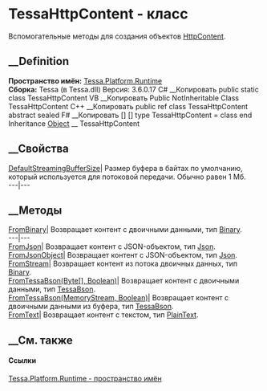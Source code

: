 # TessaHttpContent - класс
Вспомогательные методы для создания объектов
[HttpContent](https://learn.microsoft.com/dotnet/api/system.net.http.httpcontent).
## __Definition
 **Пространство имён:** [Tessa.Platform.Runtime](N_Tessa_Platform_Runtime.htm)  
 **Сборка:** Tessa (в Tessa.dll) Версия: 3.6.0.17
C# __Копировать
     public static class TessaHttpContent
VB __Копировать
     Public NotInheritable Class TessaHttpContent
C++ __Копировать
     public ref class TessaHttpContent abstract sealed
F# __Копировать
     [<AbstractClassAttribute>]
    [<SealedAttribute>]
    type TessaHttpContent = class end
Inheritance
    [Object](https://learn.microsoft.com/dotnet/api/system.object) __ TessaHttpContent
##  __Свойства
[DefaultStreamingBufferSize](P_Tessa_Platform_Runtime_TessaHttpContent_DefaultStreamingBufferSize.htm)|
Размер буфера в байтах по умолчанию, который используется для потоковой
передачи. Обычно равен 1 Мб.  
---|---  
## __Методы
[FromBinary](M_Tessa_Platform_Runtime_TessaHttpContent_FromBinary.htm)|
Возвращает контент с двоичными данными, тип
[Binary](F_Tessa_Platform_Runtime_MediaTypes_Binary.htm).  
---|---  
[FromJson](M_Tessa_Platform_Runtime_TessaHttpContent_FromJson.htm)|
Возвращает контент с JSON-объектом, тип
[Json](F_Tessa_Platform_Runtime_MediaTypes_Json.htm).  
[FromJsonObject](M_Tessa_Platform_Runtime_TessaHttpContent_FromJsonObject.htm)|
Возвращает контент с JSON-объектом, тип
[Json](F_Tessa_Platform_Runtime_MediaTypes_Json.htm).  
[FromStream](M_Tessa_Platform_Runtime_TessaHttpContent_FromStream.htm)|
Возвращает контент из потока двоичных данных, тип
[Binary](F_Tessa_Platform_Runtime_MediaTypes_Binary.htm).  
[FromTessaBson(Byte[],
Boolean)](M_Tessa_Platform_Runtime_TessaHttpContent_FromTessaBson.htm)|
Возвращает контент с двоичными данными, тип
[TessaBson](F_Tessa_Platform_Runtime_MediaTypes_TessaBson.htm).  
[FromTessaBson(MemoryStream,
Boolean)](M_Tessa_Platform_Runtime_TessaHttpContent_FromTessaBson_1.htm)|
Возвращает контент с двоичными данными из буфера, тип
[TessaBson](F_Tessa_Platform_Runtime_MediaTypes_TessaBson.htm).  
[FromText](M_Tessa_Platform_Runtime_TessaHttpContent_FromText.htm)|
Возвращает контент с текстом, тип
[PlainText](F_Tessa_Platform_Runtime_MediaTypes_PlainText.htm).  
## __См. также
#### Ссылки
[Tessa.Platform.Runtime - пространство имён](N_Tessa_Platform_Runtime.htm)
